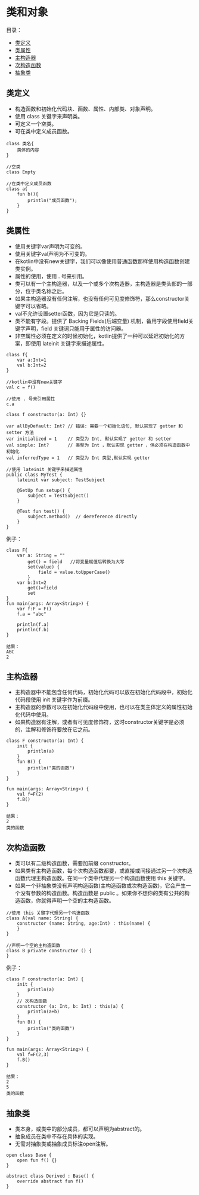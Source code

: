 # 类和对象

目录：

- [类定义](#类定义)
- [类属性](#类属性)
- [主构造器](#主构造器)
- [次构造函数](#次构造函数)
- [抽象类](#抽象类)

## 类定义

- 构造函数和初始化代码块、函数、属性、内部类、对象声明。
-  使用 class 关键字来声明类。
- 可定义一个空类。
- 可在类中定义成员函数。

```
class 类名{
    类体的内容
}

//空类
class Empty

//在类中定义成员函数
class a{
    fun b(){
        println("成员函数");
    }
}
```
## 类属性

- 使用关键字var声明为可变的。
- 使用关键字val声明为不可变的。
- 在kotlin中没有new关键字，我们可以像使用普通函数那样使用构造函数创建类实例。
- 属性的使用，使用 . 号来引用。
- 类可以有一个主构造器，以及一个或多个次构造器，主构造器是类头部的一部分，位于类名称之后。
- 如果主构造器没有任何注解，也没有任何可见度修饰符，那么constructor关键字可以省略。
- val不允许设置setter函数，因为它是只读的。
- 类不能有字段。提供了 Backing Fields(后端变量) 机制，备用字段使用field关键字声明，field 关键词只能用于属性的访问器。
- 非空属性必须在定义的时候初始化，kotlin提供了一种可以延迟初始化的方案，即使用 lateinit 关键字来描述属性。

```
class f{
    var a:Int=1
    val b:Int=2
}

//kotlin中没有new关键字
val c = f()

//使用 . 号来引用属性
c.a

class f constructor(a: Int) {}

var allByDefault: Int? // 错误: 需要一个初始化语句, 默认实现了 getter 和 setter 方法
var initialized = 1    // 类型为 Int, 默认实现了 getter 和 setter
val simple: Int?       // 类型为 Int ，默认实现 getter ，但必须在构造函数中初始化
val inferredType = 1   // 类型为 Int 类型,默认实现 getter

//使用 lateinit 关键字来描述属性
public class MyTest {
    lateinit var subject: TestSubject

    @SetUp fun setup() {
        subject = TestSubject()
    }

    @Test fun test() {
        subject.method()  // dereference directly
    }
}
```

例子：

```
class F{
    var a: String = ""
        get() = field   //将变量赋值后转换为大写
        set(value) {
            field = value.toUpperCase()
        }
    var b:Int=2
    	get()=field
    	set
}
fun main(args: Array<String>) {
    var f:F = F()
    f.a = "abc"
    
    println(f.a)
    println(f.b)
}

结果：
ABC
2
```

## 主构造器

- 主构造器中不能包含任何代码，初始化代码可以放在初始化代码段中，初始化代码段使用 init 关键字作为前缀。 
- 主构造器的参数可以在初始化代码段中使用，也可以在类主体定义的属性初始化代码中使用。 
- 如果构造器有注解，或者有可见度修饰符，这时constructor关键字是必须的，注解和修饰符要放在它之前。 

```
class F constructor(a: Int) {
    init {
        println(a)
    }
    fun B() {
        println("类的函数")
    }
}

fun main(args: Array<String>) {
    val f=F(2)
    f.B()
}

结果：
2
类的函数
```

## 次构造函数

- 类可以有二级构造函数，需要加前缀 constructor。
- 如果类有主构造函数，每个次构造函数都要，或直接或间接通过另一个次构造函数代理主构造函数。在同一个类中代理另一个构造函数使用 this 关键字。
- 如果一个非抽象类没有声明构造函数(主构造函数或次构造函数)，它会产生一个没有参数的构造函数。构造函数是 public 。如果你不想你的类有公共的构造函数，你就得声明一个空的主构造函数。

```
//使用 this 关键字代理另一个构造函数
class A(val name: String) {
    constructor (name: String, age:Int) : this(name) {
    }
}

//声明一个空的主构造函数
class B private constructor () {
}
```

例子：

```
class F constructor(a: Int) {
    init {
        println(a)
    }
    // 次构造函数
    constructor (a: Int, b: Int) : this(a) {
        println(a+b)
    }
    fun B() {
        println("类的函数")
    }
}

fun main(args: Array<String>) {
    val f=F(2,3)
    f.B()
}

结果：
2
5
类的函数
```

## 抽象类

- 类本身，或类中的部分成员，都可以声明为abstract的。
- 抽象成员在类中不存在具体的实现。 
- 无需对抽象类或抽象成员标注open注解。 

```
open class Base {
    open fun f() {}
}

abstract class Derived : Base() {
    override abstract fun f()
}
```

